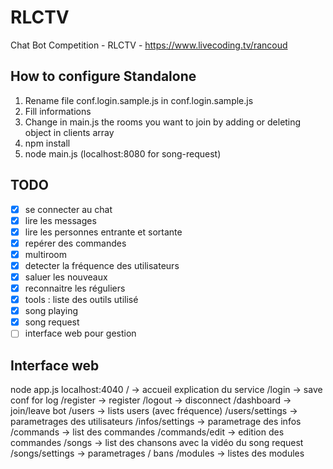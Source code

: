 # RLCTV
Chat Bot Competition - RLCTV - https://www.livecoding.tv/rancoud

## How to configure Standalone
1. Rename file conf.login.sample.js in conf.login.sample.js  
2. Fill informations
3. Change in main.js the rooms you want to join by adding or deleting object in clients array
4. npm install
5. node main.js (localhost:8080 for song-request)

## TODO
- [x] se connecter au chat
- [x] lire les messages
- [x] lire les personnes entrante et sortante
- [x] repérer des commandes
- [x] multiroom
- [x] detecter la fréquence des utilisateurs
- [x] saluer les nouveaux
- [x] reconnaitre les réguliers
- [x] tools : liste des outils utilisé
- [x] song playing
- [x] song request
- [ ] interface web pour gestion

## Interface web
node app.js
localhost:4040
/ -> accueil explication du service
/login -> save conf for log
/register -> register
/logout -> disconnect
/dashboard -> join/leave bot
/users -> lists users (avec fréquence)
/users/settings -> parametrages des utilisateurs
/infos/settings -> parametrage des infos
/commands -> list des commandes
/commands/edit -> edition des commandes
/songs -> list des chansons avec la vidéo du song request
/songs/settings -> parametrages / bans
/modules -> listes des modules